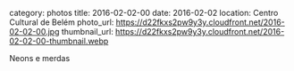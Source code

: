 category: photos 
title: 2016-02-02-00
date: 2016-02-02
location: Centro Cultural de Belém
photo_url: https://d22fkxs2pw9y3y.cloudfront.net/2016-02-02-00.jpg
thumbnail_url: https://d22fkxs2pw9y3y.cloudfront.net/2016-02-02-00-thumbnail.webp

Neons e merdas                      